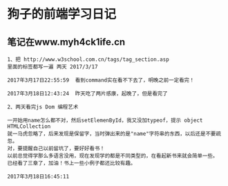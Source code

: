 # 狗子的前端学习日记 #

## 笔记在www.myh4ck1ife.cn ##
	1、把 http://www.w3school.com.cn/tags/tag_section.asp
	里面的标签都写一遍 两天 2017/3/17

	2017年3月17日22:55:59  看到command实在看不下去了，明晚之前一定看完！
	
	2017年3月18日12:43:24  昨天吃了两片感康，起晚了，但是看完了
	
	2、两天看完js Dom 编程艺术
	
	一开始用name怎么都不对，然后setElemenById，我又没加typeof，提示 object HTMLCollection 
	就一马虎忽略了，后来发现是保留字，当时弹出来的是"name"字符串的东西，以后还是不要疏忽。
	对，要提醒自己以前留坑了，要好好看书！
	以前总觉得学那么多语言没用，现在发现学的都是不同类型的，在看起新书来就会简单一些。
	已经看了三章了，加油！书上一些小例子都还比较有趣。
	
	2017年3月18日16:45:11
